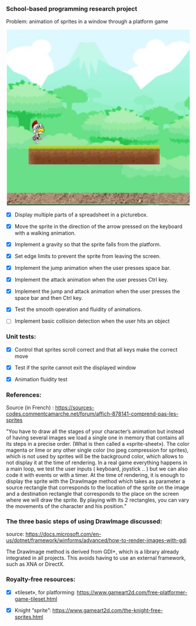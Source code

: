 ### School-based programming research project
Problem: animation of sprites in a window through a platform game

<p align="center">
<img src="https://raw.githubusercontent.com/laurentbarraud/AnimSprites/refs/heads/master/AnimSprites-screenshot.jpg" width="500" alt="screenshot of the main form" >
</p>


- [x] Display multiple parts of a spreadsheet in a picturebox.

- [x] Move the sprite in the direction of the arrow pressed on the keyboard with a walking animation.

- [x] Implement a gravity so that the sprite falls from the platform.

- [x] Set edge limits to prevent the sprite from leaving the screen.

- [x] Implement the jump animation when the user presses space bar.

- [x] Implement the attack animation when the user presses Ctrl key.

- [x] Implement the jump and attack animation when the user presses the space bar and then Ctrl key.

- [x] Test the smooth operation and fluidity of animations. 

- [ ] Implement basic collision detection when the user hits an object


### Unit tests:

- [x] Control that sprites scroll correct and that all keys make the correct move

- [x] Test if the sprite cannot exit the displayed window

- [x] Animation fluidity test

### References:

Source (in French) : https://sources-codes.commentcamarche.net/forum/affich-878141-comprend-pas-les-sprites 

"You have to draw all the stages of your character’s animation but instead of having several images we load a single one in memory that contains all its steps in a precise order. 
(What is then called a «sprite-sheet»).
The color magenta or lime or any other single color (no jpeg compression for sprites), which is not used by sprites will be the background color, which allows to not display it at the time of rendering.
In a real game everything happens in a main loop, we test the user inputs ( keyboard, joystick .. ) but we can also code it with events or with a timer. 
At the time of rendering, it is enough to display the sprite with the DrawImage method which takes as parameter a source rectangle that corresponds to the location of the sprite on the image and a destination rectangle that corresponds to the place on the screen where we will draw the sprite. 
By playing with its 2 rectangles, you can vary the movements of the character and his position.”


### The three basic steps of using DrawImage discussed:
source: https://docs.microsoft.com/en-us/dotnet/framework/winforms/advanced/how-to-render-images-with-gdi

The DrawImage method is derived from GDI+, which is a library already integrated in all projects.
This avoids having to use an external framework, such as XNA or DirectX. 

### Royalty-free resources:

- [x] «tileset», for platforming: 
https://www.gameart2d.com/free-platformer-game-tileset.html 

- [x] Knight “sprite”:
https://www.gameart2d.com/the-knight-free-sprites.html
